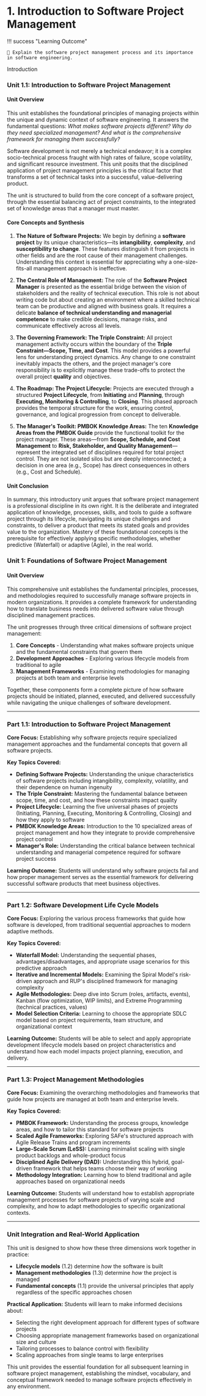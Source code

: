 # 1. Introduction to Software Project Management

!!! success "Learning Outcome"

    🎯 Explain the software project management process and its importance in software engineering.

Introduction

### **Unit 1.1: Introduction to Software Project Management**

#### **Unit Overview**

This unit establishes the foundational principles of managing projects within the unique and dynamic context of software engineering. It answers the fundamental questions: _What makes software projects different? Why do they need specialized management? And what is the comprehensive framework for managing them successfully?_

Software development is not merely a technical endeavor; it is a complex socio-technical process fraught with high rates of failure, scope volatility, and significant resource investment. This unit posits that the disciplined application of project management principles is the critical factor that transforms a set of technical tasks into a successful, value-delivering product.

The unit is structured to build from the core concept of a software project, through the essential balancing act of project constraints, to the integrated set of knowledge areas that a manager must master.

#### **Core Concepts and Synthesis**

1.  **The Nature of Software Projects:** We begin by defining a **software project** by its unique characteristics—its **intangibility**, **complexity**, and **susceptibility to change**. These features distinguish it from projects in other fields and are the root cause of their management challenges. Understanding this context is essential for appreciating why a one-size-fits-all management approach is ineffective.

2.  **The Central Role of Management:** The role of the **Software Project Manager** is presented as the essential bridge between the vision of stakeholders and the reality of technical execution. This role is not about writing code but about creating an environment where a skilled technical team can be productive and aligned with business goals. It requires a delicate **balance of technical understanding and managerial competence** to make credible decisions, manage risks, and communicate effectively across all levels.

3.  **The Governing Framework: The Triple Constraint:** All project management activity occurs within the boundary of the **Triple Constraint—Scope, Time, and Cost**. This model provides a powerful lens for understanding project dynamics. Any change to one constraint inevitably impacts the others, and the project manager's core responsibility is to explicitly manage these trade-offs to protect the overall project **quality** and objectives.

4.  **The Roadmap: The Project Lifecycle:** Projects are executed through a structured **Project Lifecycle**, from **Initiating** and **Planning**, through **Executing, Monitoring & Controlling**, to **Closing**. This phased approach provides the temporal structure for the work, ensuring control, governance, and logical progression from concept to deliverable.

5.  **The Manager's Toolkit: PMBOK Knowledge Areas:** The ten **Knowledge Areas from the PMBOK Guide** provide the functional toolkit for the project manager. These areas—from **Scope, Schedule, and Cost Management** to **Risk, Stakeholder, and Quality Management**—represent the integrated set of disciplines required for total project control. They are not isolated silos but are deeply interconnected; a decision in one area (e.g., Scope) has direct consequences in others (e.g., Cost and Schedule).

#### **Unit Conclusion**

In summary, this introductory unit argues that software project management is a professional discipline in its own right. It is the deliberate and integrated application of knowledge, processes, skills, and tools to guide a software project through its lifecycle, navigating its unique challenges and constraints, to deliver a product that meets its stated goals and provides value to the organization. Mastery of these foundational concepts is the prerequisite for effectively applying specific methodologies, whether predictive (Waterfall) or adaptive (Agile), in the real world.

### **Unit 1: Foundations of Software Project Management**

#### **Unit Overview**

This comprehensive unit establishes the fundamental principles, processes, and methodologies required to successfully manage software projects in modern organizations. It provides a complete framework for understanding how to translate business needs into delivered software value through disciplined management practices.

The unit progresses through three critical dimensions of software project management:

1. **Core Concepts** - Understanding what makes software projects unique and the fundamental constraints that govern them
2. **Development Approaches** - Exploring various lifecycle models from traditional to agile
3. **Management Frameworks** - Examining methodologies for managing projects at both team and enterprise levels

Together, these components form a complete picture of how software projects should be initiated, planned, executed, and delivered successfully while navigating the unique challenges of software development.

---

### **Part 1.1: Introduction to Software Project Management**

**Core Focus:** Establishing why software projects require specialized management approaches and the fundamental concepts that govern all software projects.

**Key Topics Covered:**

- **Defining Software Projects:** Understanding the unique characteristics of software projects including intangibility, complexity, volatility, and their dependence on human ingenuity
- **The Triple Constraint:** Mastering the fundamental balance between scope, time, and cost, and how these constraints impact quality
- **Project Lifecycle:** Learning the five universal phases of projects (Initiating, Planning, Executing, Monitoring & Controlling, Closing) and how they apply to software
- **PMBOK Knowledge Areas:** Introduction to the 10 specialized areas of project management and how they integrate to provide comprehensive project control
- **Manager's Role:** Understanding the critical balance between technical understanding and managerial competence required for software project success

**Learning Outcome:** Students will understand why software projects fail and how proper management serves as the essential framework for delivering successful software products that meet business objectives.

---

### **Part 1.2: Software Development Life Cycle Models**

**Core Focus:** Exploring the various process frameworks that guide how software is developed, from traditional sequential approaches to modern adaptive methods.

**Key Topics Covered:**

- **Waterfall Model:** Understanding the sequential phases, advantages/disadvantages, and appropriate usage scenarios for this predictive approach
- **Iterative and Incremental Models:** Examining the Spiral Model's risk-driven approach and RUP's disciplined framework for managing complexity
- **Agile Methodologies:** Deep dive into Scrum (roles, artifacts, events), Kanban (flow optimization, WIP limits), and Extreme Programming (technical practices, values)
- **Model Selection Criteria:** Learning to choose the appropriate SDLC model based on project requirements, team structure, and organizational context

**Learning Outcome:** Students will be able to select and apply appropriate development lifecycle models based on project characteristics and understand how each model impacts project planning, execution, and delivery.

---

### **Part 1.3: Project Management Methodologies**

**Core Focus:** Examining the overarching methodologies and frameworks that guide how projects are managed at both team and enterprise levels.

**Key Topics Covered:**

- **PMBOK Framework:** Understanding the process groups, knowledge areas, and how to tailor this standard for software projects
- **Scaled Agile Frameworks:** Exploring SAFe's structured approach with Agile Release Trains and program increments
- **Large-Scale Scrum (LeSS):** Learning minimalist scaling with single product backlogs and whole-product focus
- **Disciplined Agile Delivery (DAD):** Understanding this hybrid, goal-driven framework that helps teams choose their way of working
- **Methodology Integration:** Learning how to blend traditional and agile approaches based on organizational needs

**Learning Outcome:** Students will understand how to establish appropriate management processes for software projects of varying scale and complexity, and how to adapt methodologies to specific organizational contexts.

---

### **Unit Integration and Real-World Application**

This unit is designed to show how these three dimensions work together in practice:

- **Lifecycle models** (1.2) determine _how_ the software is built
- **Management methodologies** (1.3) determine _how_ the project is managed
- **Fundamental concepts** (1.1) provide the universal principles that apply regardless of the specific approaches chosen

**Practical Application:** Students will learn to make informed decisions about:

- Selecting the right development approach for different types of software projects
- Choosing appropriate management frameworks based on organizational size and culture
- Tailoring processes to balance control with flexibility
- Scaling approaches from single teams to large enterprises

This unit provides the essential foundation for all subsequent learning in software project management, establishing the mindset, vocabulary, and conceptual framework needed to manage software projects effectively in any environment.

